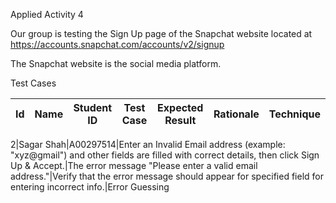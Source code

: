 Applied Activity 4

Our group is testing the Sign Up page of the Snapchat website located at https://accounts.snapchat.com/accounts/v2/signup

The Snapchat website is the social media platform.

Test Cases

Id | Name | Student ID | Test Case | Expected Result | Rationale | Technique
--- | --- | --- | --- | --- | --- | ---
				
2|Sagar Shah|A00297514|Enter an Invalid Email address (example: "xyz@gmail") and other fields are filled with correct details, then click Sign Up & Accept.|The error message "Please enter a valid email address."|Verify that the error message should appear for specified field for entering incorrect info.|Error Guessing
